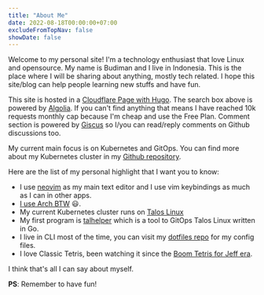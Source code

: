 ```yaml
---
title: "About Me"
date: 2022-08-18T00:00:00+07:00
excludeFromTopNav: false
showDate: false
---
```

Welcome to my personal site! I'm a technology enthusiast that love Linux and opensource.
My name is Budiman and I live in Indonesia.
This is the place where I will be sharing about anything, mostly tech related.
I hope this site/blog can help people learning new stuffs and have fun.

This site is hosted in a [Cloudflare Page with Hugo](https://developers.cloudflare.com/pages/framework-guides/deploy-a-hugo-site/).
The search box above is powered by [Algolia](https://www.algolia.com/).
If you can't find anything that means I have reached 10k requests monthly cap because I'm cheap and use the Free Plan.
Comment section is powered by [Giscus](https://giscus.app/) so I/you can read/reply comments on Github discussions too.

My current main focus is on Kubernetes and GitOps.
You can find more about my Kubernetes cluster in my [Github repository](https://github.com/budimanjojo/home-cluster).

Here are the list of my personal highlight that I want you to know:

- I use [neovim](https://neovim.io/) as my main text editor and I use vim keybindings as much as I can in other apps.
- [I use Arch BTW](https://knowyourmeme.com/memes/btw-i-use-arch) 😃.
- My current Kubernetes cluster runs on [Talos Linux](https://www.talos.dev/)
- My first program is [talhelper](https://github.com/budimanjojo/talhelper) which is a tool to GitOps Talos Linux written in Go.
- I live in CLI most of the time, you can visit my [dotfiles repo](https://github.com/budimanjojo/dotfiles) for my config files.
- I love Classic Tetris, been watching it since the [Boom Tetris for Jeff era](https://tetrisinterest.com/boom-tetris-for-jeff/).

I think that's all I can say about myself.

**PS**: Remember to have fun!
